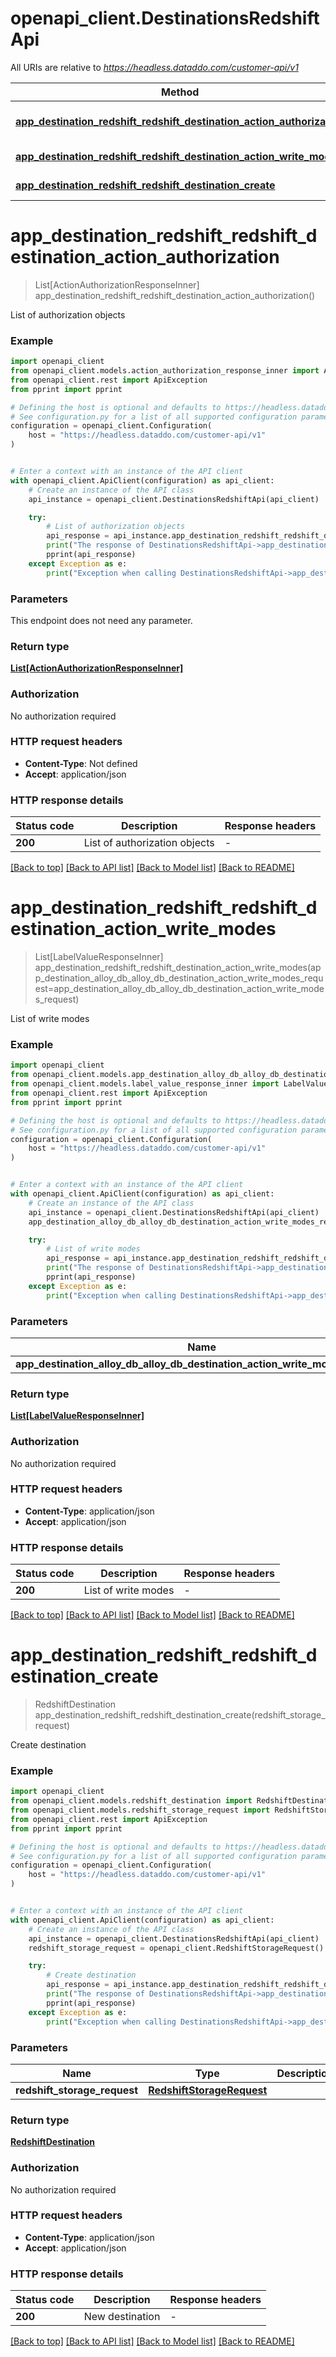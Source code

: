 # openapi_client.DestinationsRedshiftApi

All URIs are relative to *https://headless.dataddo.com/customer-api/v1*

Method | HTTP request | Description
------------- | ------------- | -------------
[**app_destination_redshift_redshift_destination_action_authorization**](DestinationsRedshiftApi.md#app_destination_redshift_redshift_destination_action_authorization) | **GET** /destinations/redshift/actions/authorization | List of authorization objects
[**app_destination_redshift_redshift_destination_action_write_modes**](DestinationsRedshiftApi.md#app_destination_redshift_redshift_destination_action_write_modes) | **POST** /destinations/redshift/actions/writeModes | List of write modes
[**app_destination_redshift_redshift_destination_create**](DestinationsRedshiftApi.md#app_destination_redshift_redshift_destination_create) | **POST** /destinations/redshift | Create destination


# **app_destination_redshift_redshift_destination_action_authorization**
> List[ActionAuthorizationResponseInner] app_destination_redshift_redshift_destination_action_authorization()

List of authorization objects

### Example


```python
import openapi_client
from openapi_client.models.action_authorization_response_inner import ActionAuthorizationResponseInner
from openapi_client.rest import ApiException
from pprint import pprint

# Defining the host is optional and defaults to https://headless.dataddo.com/customer-api/v1
# See configuration.py for a list of all supported configuration parameters.
configuration = openapi_client.Configuration(
    host = "https://headless.dataddo.com/customer-api/v1"
)


# Enter a context with an instance of the API client
with openapi_client.ApiClient(configuration) as api_client:
    # Create an instance of the API class
    api_instance = openapi_client.DestinationsRedshiftApi(api_client)

    try:
        # List of authorization objects
        api_response = api_instance.app_destination_redshift_redshift_destination_action_authorization()
        print("The response of DestinationsRedshiftApi->app_destination_redshift_redshift_destination_action_authorization:\n")
        pprint(api_response)
    except Exception as e:
        print("Exception when calling DestinationsRedshiftApi->app_destination_redshift_redshift_destination_action_authorization: %s\n" % e)
```



### Parameters

This endpoint does not need any parameter.

### Return type

[**List[ActionAuthorizationResponseInner]**](ActionAuthorizationResponseInner.md)

### Authorization

No authorization required

### HTTP request headers

 - **Content-Type**: Not defined
 - **Accept**: application/json

### HTTP response details

| Status code | Description | Response headers |
|-------------|-------------|------------------|
**200** | List of authorization objects |  -  |

[[Back to top]](#) [[Back to API list]](../README.md#documentation-for-api-endpoints) [[Back to Model list]](../README.md#documentation-for-models) [[Back to README]](../README.md)

# **app_destination_redshift_redshift_destination_action_write_modes**
> List[LabelValueResponseInner] app_destination_redshift_redshift_destination_action_write_modes(app_destination_alloy_db_alloy_db_destination_action_write_modes_request=app_destination_alloy_db_alloy_db_destination_action_write_modes_request)

List of write modes

### Example


```python
import openapi_client
from openapi_client.models.app_destination_alloy_db_alloy_db_destination_action_write_modes_request import AppDestinationAlloyDbAlloyDbDestinationActionWriteModesRequest
from openapi_client.models.label_value_response_inner import LabelValueResponseInner
from openapi_client.rest import ApiException
from pprint import pprint

# Defining the host is optional and defaults to https://headless.dataddo.com/customer-api/v1
# See configuration.py for a list of all supported configuration parameters.
configuration = openapi_client.Configuration(
    host = "https://headless.dataddo.com/customer-api/v1"
)


# Enter a context with an instance of the API client
with openapi_client.ApiClient(configuration) as api_client:
    # Create an instance of the API class
    api_instance = openapi_client.DestinationsRedshiftApi(api_client)
    app_destination_alloy_db_alloy_db_destination_action_write_modes_request = openapi_client.AppDestinationAlloyDbAlloyDbDestinationActionWriteModesRequest() # AppDestinationAlloyDbAlloyDbDestinationActionWriteModesRequest |  (optional)

    try:
        # List of write modes
        api_response = api_instance.app_destination_redshift_redshift_destination_action_write_modes(app_destination_alloy_db_alloy_db_destination_action_write_modes_request=app_destination_alloy_db_alloy_db_destination_action_write_modes_request)
        print("The response of DestinationsRedshiftApi->app_destination_redshift_redshift_destination_action_write_modes:\n")
        pprint(api_response)
    except Exception as e:
        print("Exception when calling DestinationsRedshiftApi->app_destination_redshift_redshift_destination_action_write_modes: %s\n" % e)
```



### Parameters


Name | Type | Description  | Notes
------------- | ------------- | ------------- | -------------
 **app_destination_alloy_db_alloy_db_destination_action_write_modes_request** | [**AppDestinationAlloyDbAlloyDbDestinationActionWriteModesRequest**](AppDestinationAlloyDbAlloyDbDestinationActionWriteModesRequest.md)|  | [optional] 

### Return type

[**List[LabelValueResponseInner]**](LabelValueResponseInner.md)

### Authorization

No authorization required

### HTTP request headers

 - **Content-Type**: application/json
 - **Accept**: application/json

### HTTP response details

| Status code | Description | Response headers |
|-------------|-------------|------------------|
**200** | List of write modes |  -  |

[[Back to top]](#) [[Back to API list]](../README.md#documentation-for-api-endpoints) [[Back to Model list]](../README.md#documentation-for-models) [[Back to README]](../README.md)

# **app_destination_redshift_redshift_destination_create**
> RedshiftDestination app_destination_redshift_redshift_destination_create(redshift_storage_request)

Create destination

### Example


```python
import openapi_client
from openapi_client.models.redshift_destination import RedshiftDestination
from openapi_client.models.redshift_storage_request import RedshiftStorageRequest
from openapi_client.rest import ApiException
from pprint import pprint

# Defining the host is optional and defaults to https://headless.dataddo.com/customer-api/v1
# See configuration.py for a list of all supported configuration parameters.
configuration = openapi_client.Configuration(
    host = "https://headless.dataddo.com/customer-api/v1"
)


# Enter a context with an instance of the API client
with openapi_client.ApiClient(configuration) as api_client:
    # Create an instance of the API class
    api_instance = openapi_client.DestinationsRedshiftApi(api_client)
    redshift_storage_request = openapi_client.RedshiftStorageRequest() # RedshiftStorageRequest | 

    try:
        # Create destination
        api_response = api_instance.app_destination_redshift_redshift_destination_create(redshift_storage_request)
        print("The response of DestinationsRedshiftApi->app_destination_redshift_redshift_destination_create:\n")
        pprint(api_response)
    except Exception as e:
        print("Exception when calling DestinationsRedshiftApi->app_destination_redshift_redshift_destination_create: %s\n" % e)
```



### Parameters


Name | Type | Description  | Notes
------------- | ------------- | ------------- | -------------
 **redshift_storage_request** | [**RedshiftStorageRequest**](RedshiftStorageRequest.md)|  | 

### Return type

[**RedshiftDestination**](RedshiftDestination.md)

### Authorization

No authorization required

### HTTP request headers

 - **Content-Type**: application/json
 - **Accept**: application/json

### HTTP response details

| Status code | Description | Response headers |
|-------------|-------------|------------------|
**200** | New destination |  -  |

[[Back to top]](#) [[Back to API list]](../README.md#documentation-for-api-endpoints) [[Back to Model list]](../README.md#documentation-for-models) [[Back to README]](../README.md)

